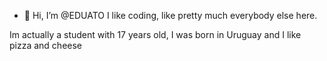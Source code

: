 - 👋 Hi, I’m @EDUATO I like coding, like pretty much everybody else here.

Im actually a student with 17 years old, I was born in Uruguay and I like pizza and cheese

<!---
EDUATO/EDUATO is a ✨ special ✨ repository because its `README.md` (this file) appears on your GitHub profile.
You can click the Preview link to take a look at your changes.
--->
